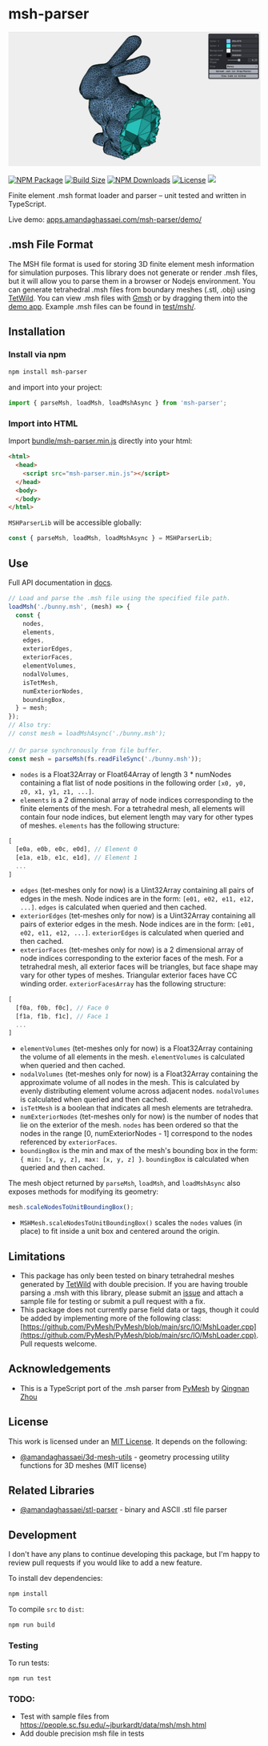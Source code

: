 # msh-parser
[![msh-parser main image](./main-image.jpg)](https://apps.amandaghassaei.com/msh-parser/demo/)

[![NPM Package](https://img.shields.io/npm/v/msh-parser)](https://www.npmjs.com/package/msh-parser)
[![Build Size](https://img.shields.io/bundlephobia/min/msh-parser)](https://bundlephobia.com/result?p=msh-parser)
[![NPM Downloads](https://img.shields.io/npm/dw/msh-parser)](https://www.npmtrends.com/msh-parser)
[![License](https://img.shields.io/npm/l/msh-parser)](https://github.com/amandaghassaei/msh-parser/blob/main/LICENSE.txt)
![](https://img.shields.io/badge/Coverage-98%25-83A603.svg?prefix=$coverage$)

Finite element .msh format loader and parser – unit tested and written in TypeScript.

Live demo: [apps.amandaghassaei.com/msh-parser/demo/](https://apps.amandaghassaei.com/msh-parser/demo/)


## .msh File Format

The MSH file format is used for storing 3D finite element mesh information for simulation purposes.  This library does not generate or render .msh files, but it will allow you to parse them in a browser or Nodejs environment.  You can generate tetrahedral .msh files from boundary meshes (.stl, .obj) using [TetWild](https://wildmeshing.github.io/tetwild/).  You can view .msh files with [Gmsh](https://gmsh.info/) or by dragging them into the [demo app](https://apps.amandaghassaei.com/msh-parser/demo/).  Example .msh files can be found in [test/msh/](https://github.com/amandaghassaei/msh-parser/tree/main/test/msh).


## Installation

### Install via npm

```sh
npm install msh-parser
```

and import into your project:

```js
import { parseMsh, loadMsh, loadMshAsync } from 'msh-parser';
```

### Import into HTML

Import [bundle/msh-parser.min.js](https://github.com/amandaghassaei/msh-parser/blob/main/dist/msh-parser.min.js) directly into your html:

```html
<html>
  <head>
    <script src="msh-parser.min.js"></script>
  </head>
  <body>
  </body>
</html>
```

`MSHParserLib` will be accessible globally:

```js
const { parseMsh, loadMsh, loadMshAsync } = MSHParserLib;
```


## Use

Full API documentation in [docs](https://github.com/amandaghassaei/msh-parser/blob/main/docs/).

```js
// Load and parse the .msh file using the specified file path.
loadMsh('./bunny.msh', (mesh) => {
  const {
    nodes,
    elements,
    edges,
    exteriorEdges,
    exteriorFaces,
    elementVolumes,
    nodalVolumes,
    isTetMesh,
    numExteriorNodes,
    boundingBox,
  } = mesh;
});
// Also try:
// const mesh = loadMshAsync('./bunny.msh');

// Or parse synchronously from file buffer.
const mesh = parseMsh(fs.readFileSync('./bunny.msh'));
```

- `nodes` is a Float32Array or Float64Array of length 3 * numNodes containing a flat list of node positions in the following order `[x0, y0, z0, x1, y1, z1, ...]`.
- `elements` is a 2 dimensional array of node indices corresponding to the finite elements of the mesh.  For a tetrahedral mesh, all elements will contain four node indices, but element length may vary for other types of meshes.  `elements` has the following structure:
```js
[
  [e0a, e0b, e0c, e0d], // Element 0
  [e1a, e1b, e1c, e1d], // Element 1
  ...
]
```
- `edges` (tet-meshes only for now) is a Uint32Array containing all pairs of edges in the mesh.  Node indices are in the form: `[e01, e02, e11, e12, ...]`.  `edges` is calculated when queried and then cached.
- `exteriorEdges` (tet-meshes only for now) is a Uint32Array containing all pairs of exterior edges in the mesh.  Node indices are in the form: `[e01, e02, e11, e12, ...]`.  `exteriorEdges` is calculated when queried and then cached.
- `exteriorFaces` (tet-meshes only for now) is a 2 dimensional array of node indices corresponding to the exterior faces of the mesh.  For a tetrahedral mesh, all exterior faces will be triangles, but face shape may vary for other types of meshes.  Triangular exterior faces have CC winding order.  `exteriorFacesArray` has the following structure:
```js
[
  [f0a, f0b, f0c], // Face 0
  [f1a, f1b, f1c], // Face 1
  ...
]
```
- `elementVolumes` (tet-meshes only for now) is a Float32Array containing the volume of all elements in the mesh.  `elementVolumes` is calculated when queried and then cached.
- `nodalVolumes` (tet-meshes only for now) is a Float32Array containing the approximate volume of all nodes in the mesh.  This is calculated by evenly distributing element volume across adjacent nodes.  `nodalVolumes` is calculated when queried and then cached.
- `isTetMesh` is a boolean that indicates all mesh elements are tetrahedra.
- `numExteriorNodes` (tet-meshes only for now) is the number of nodes that lie on the exterior of the mesh.  `nodes` has been ordered so that the nodes in the range [0, numExteriorNodes - 1] correspond to the nodes referenced by `exteriorFaces`.
- `boundingBox` is the min and max of the mesh's bounding box in the form: `{ min: [x, y, z], max: [x, y, z] }`.  `boundingBox` is calculated when queried and then cached.


The mesh object returned by `parseMsh`, `loadMsh`, and `loadMshAsync` also exposes methods for modifying its geometry:

```js
mesh.scaleNodesToUnitBoundingBox();
```

- `MSHMesh.scaleNodesToUnitBoundingBox()` scales the `nodes` values (in place) to fit inside a unit box and centered around the origin.


## Limitations

- This package has only been tested on binary tetrahedral meshes generated by [TetWild](https://wildmeshing.github.io/tetwild/) with double precision.  If you are having trouble parsing a .msh with this library, please submit an [issue](https://github.com/amandaghassaei/msh-parser/issues) and attach a sample file for testing or submit a pull request with a fix.
- This package does not currently parse field data or tags, though it could be added by implementing more of the following class: [https://github.com/PyMesh/PyMesh/blob/main/src/IO/MshLoader.cpp](https://github.com/PyMesh/PyMesh/blob/main/src/IO/MshLoader.cpp).  Pull requests welcome.


## Acknowledgements

- This is a TypeScript port of the .msh parser from [PyMesh](https://github.com/PyMesh/PyMesh) by [Qingnan Zhou](https://research.adobe.com/person/qingnan-zhou/)


## License

This work is licensed under an [MIT License](https://github.com/amandaghassaei/msh-parser/blob/main/LICENSE.txt).  It depends on the following:

- [@amandaghassaei/3d-mesh-utils](https://www.npmjs.com/package/@amandaghassaei/3d-mesh-utils) - geometry processing utility functions for 3D meshes (MIT license)


## Related Libraries

- [@amandaghassaei/stl-parser](https://github.com/amandaghassaei/stl-parser) - binary and ASCII .stl file parser


## Development

I don't have any plans to continue developing this package, but I'm happy to review pull requests if you would like to add a new feature.

To install dev dependencies:

```sh
npm install
```

To compile `src` to `dist`:

```sh
npm run build
```

### Testing

To run tests:

```sh
npm run test
```


### TODO:

- Test with sample files from https://people.sc.fsu.edu/~jburkardt/data/msh/msh.html
- Add double precision msh file in tests
